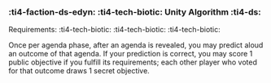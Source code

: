 ### :ti4-faction-ds-edyn: :ti4-tech-biotic: **Unity Algorithm** :ti4-ds:

Requirements: :ti4-tech-biotic: :ti4-tech-biotic: :ti4-tech-biotic:

Once per agenda phase, after an agenda is revealed, you may predict aloud an outcome of that agenda.
If your prediction is correct, you may score 1 public objective if you fulfill its requirements; each other player who voted for that outcome draws 1 secret objective.
